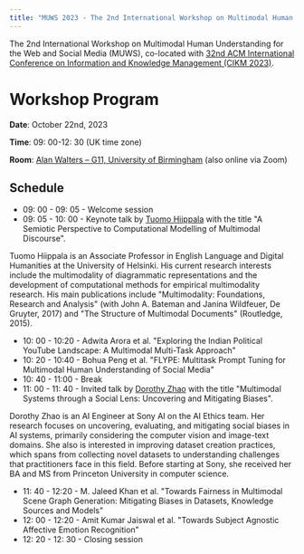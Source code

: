 ```yaml
---
title: "MUWS 2023 - The 2nd International Workshop on Multimodal Human Understanding for the Web and Social Media"
---
```


The 2nd International Workshop on Multimodal Human Understanding for the Web and Social Media (MUWS), co-located with [32nd ACM International Conference on Information and Knowledge Management (CIKM 2023)](https://uobevents.eventsair.com/cikm2023/).

# Workshop Program

**Date**: October 22nd, 2023

**Time**: 09: 00-12: 30 (UK time zone)

**Room**: [Alan Walters – G11, University of Birmingham](https://maps.app.goo.gl/LZGRhhAvxTTPfssn9) (also online via Zoom)

## Schedule

- 09: 00 - 09: 05 - Welcome session
- 09: 05 - 10: 00 - Keynote talk by [Tuomo Hiippala](https://www.mv.helsinki.fi/home/thiippal/) with the title "A Semiotic Perspective to Computational Modelling of Multimodal Discourse".

Tuomo Hiippala is an Associate Professor in English Language and Digital Humanities at the University of Helsinki. His current research interests include the multimodality of diagrammatic representations and the development of computational methods for empirical multimodality research. His main publications include "Multimodality: Foundations, Research and Analysis" (with John A. Bateman and Janina Wildfeuer, De Gruyter, 2017) and "The Structure of Multimodal Documents" (Routledge, 2015).


- 10: 00 - 10:20 -  Adwita Arora et al. "Exploring the Indian Political YouTube Landscape: A Multimodal Multi-Task Approach"
- 10: 20 - 10:40 - Bohua Peng et al. "FLYPE: Multitask Prompt Tuning for Multimodal Human Understanding of Social Media"
- 10: 40 - 11:00 - Break
- 11: 00 - 11: 40 - Invited talk by [Dorothy Zhao](https://dorazhao99.github.io/) with the title "Multimodal Systems through a Social Lens: Uncovering and Mitigating Biases".

Dorothy Zhao is an AI Engineer at Sony AI on the AI Ethics team. Her research focuses on uncovering, evaluating, and mitigating social biases in AI systems, primarily considering the computer vision and image-text domains. She also is interested in improving dataset creation practices, which spans from collecting novel datasets to understanding challenges that practitioners face in this field. Before starting at Sony, she received her BA and MS from Princeton University in computer science. 

- 11: 40 - 12:20 - M. Jaleed Khan et al. "Towards Fairness in Multimodal Scene Graph Generation: Mitigating Biases in Datasets, Knowledge Sources and Models"
- 12: 00 - 12:20 - Amit Kumar Jaiswal et al. "Towards Subject Agnostic Affective Emotion Recognition"
- 12: 20 - 12: 30 - Closing session

